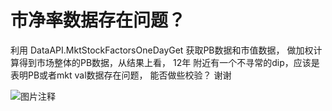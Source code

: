 # 市净率数据存在问题？


利用 DataAPI.MktStockFactorsOneDayGet 获取PB数据和市值数据， 做加权计算得到市场整体的PB数据，从结果上看，
12年 附近有一个不寻常的dip，应该是表明PB或者mkt val数据存在问题， 能否做些校验？ 谢谢

![图片注释](http://storage-uqer.datayes.com/55ffde14f9f06c597165ef28/08bcc0a6-1e2e-11ea-b01b-0242ac140002)